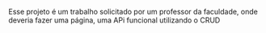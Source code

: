 Esse projeto é um trabalho solicitado por um professor da faculdade, onde deveria fazer uma página, uma APi funcional utilizando o CRUD
